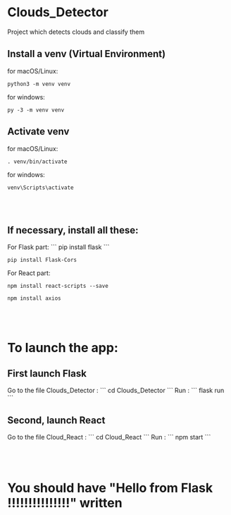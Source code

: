 # Clouds_Detector
Project which detects clouds and classify them 

<h2>Install a venv (Virtual Environment)</h2>

for macOS/Linux:
```
python3 -m venv venv
```

for windows:
```
py -3 -m venv venv
```

<h2>Activate venv</h2>

for macOS/Linux:
```
. venv/bin/activate
```
for windows:
```
venv\Scripts\activate
```
<br></br>
<h2>If necessary, install all these:</h2>
For Flask part:
```
pip install flask
```

```
pip install Flask-Cors
```
For React part:
```
npm install react-scripts --save
```

```
npm install axios
```
</br></br>
<h1>To launch the app:</h1>
<h2>First launch Flask</h2>
Go to the file Clouds_Detector :
```
cd Clouds_Detector
```
Run :
```
flask run
```
<h2>Second, launch React</h2>
Go to the file Cloud_React :
```
cd Cloud_React
```
Run :
```
npm start
```
</br></br></br></br>
<h1>You should have "Hello from Flask !!!!!!!!!!!!!!!" written</h1>
